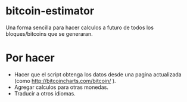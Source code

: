 bitcoin-estimator
=================

Una forma sencilla para hacer calculos a futuro de todos los bloques/bitcoins que se generaran.

Por hacer
=========

* Hacer que el script obtenga los datos desde una pagina actualizada (como http://bitcoincharts.com/bitcoin/ ).
* Agregar calculos para otras monedas.
* Traducir a otros idiomas.